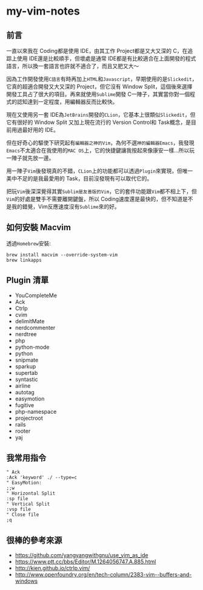 # my-vim-notes

## 前言

一直以來我在 Coding都是使用 IDE，由其工作 Project都是又大又深的 C，在追踪上使用 IDE還是比較順手，但壞處是通常 IDE都是有比較適合在上面開發的程式語言，所以換一套語言也許就不適合了，而且又肥又大～

因為工作開發使用`C語言`有時再加上`HTML`和`Javascript`，早期使用的是`Slickedit`，它真的超適合開發又大又深的 Project，但它沒有 Window Split，這個後來選擇開發工具占了很大的項目。再來就使用`Sublime`開發 C一陣子，其實當你對一個程式的認知達到一定程度，用編輯器反而比較快。

現在又使用另一套 IDE為`JetBrains`開發的`CLion`，它基本上很類似`Slickedit`，但它有很好的 Window Split 又加上現在流行的 Version Control和 Task概念，是目前用過最好用的 IDE。

但在好奇心的驅使下研究起有`編輯器之神的Vim`，為何不選`神的編輯器Emacs`，我發現`Emacs`不太適合在我使用的`MAC OS`上，它的快捷鍵讓我按起來像康安一樣...所以玩一陣子就先放一邊。

用一陣子`Vim`後發現真的不錯，`CLion`上的功能都可以透過`Plugin`來實現，但唯一美中不足的是我最愛用的 Task，目前沒發現有可以取代它的。

把玩`Vim`後深深覺得其實`Sublim是友善版的Vim`，它的套件功能跟`Vim`都不相上下，但`Vim`的好處是雙手不需要離開鍵盤，所以 Coding速度還是最快的，但不知道是不是我的錯覺，Vim反應速度沒有`Sublime`來的好。

## 如何安裝 Macvim
透過`Homebrew`安裝:

    brew install macvim --override-system-vim  
    brew linkapps

## Plugin 清單

* YouCompleteMe
* Ack
* Ctrlp
* cvim
* delimitMate
* nerdcommenter
* nerdtree
* php
* python-mode
* python
* snipmate
* sparkup
* supertab
* syntastic
* airline
* autotag
* easymotion
* fugitive
* php-namespace
* projectroot
* rails
* rooter
* yaj

## 我常用指令

    " Ack
    :Ack 'keyword' ./ --type=c
    " EasyMotion:
    ;;w
    " Horizontal Split
    :sp file
    " Vertical Split
    :vsp file
    " Close file
    ;q

## 很棒的參考來源

* <https://github.com/yangyangwithgnu/use_vim_as_ide>
* <https://www.ptt.cc/bbs/Editor/M.1264056747.A.885.html>
* <http://kien.github.io/ctrlp.vim/>
* <http://www.openfoundry.org/en/tech-column/2383-vim--buffers-and-windows>